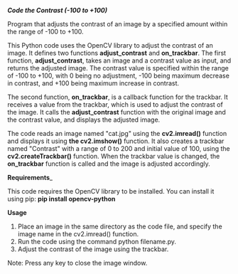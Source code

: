 _____Code the Contrast (-100 to +100)_____

Program that adjusts the contrast of an image by a specified amount within the range of -100 to +100.



This Python code uses the OpenCV library to adjust the contrast of an image. It defines two functions __adjust_contrast__ and __on_trackbar__. The first function, __adjust_contrast__, takes an image and a contrast value as input, and returns the adjusted image. The contrast value is specified within the range of -100 to +100, with 0 being no adjustment, -100 being maximum decrease in contrast, and +100 being maximum increase in contrast.

The second function, __on_trackbar__, is a callback function for the trackbar. It receives a value from the trackbar, which is used to adjust the contrast of the image. It calls the __adjust_contrast__ function with the original image and the contrast value, and displays the adjusted image.

The code reads an image named "cat.jpg" using the __cv2.imread()__ function and displays it using __the cv2.imshow()__ function. It also creates a trackbar named "Contrast" with a range of 0 to 200 and initial value of 100, using the __cv2.createTrackbar()__ function. When the trackbar value is changed, the __on_trackbar__ function is called and the image is adjusted accordingly.



____Requirements_____

This code requires the OpenCV library to be installed. You can install it using pip: __pip install opencv-python__

____Usage____

1. Place an image in the same directory as the code file, and specify the image name in the cv2.imread() function.
2. Run the code using the command python filename.py.
3. Adjust the contrast of the image using the trackbar.


Note: Press any key to close the image window.
